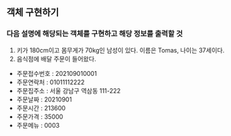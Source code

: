 ## 객체 구현하기

### 다음 설명에 해당되는 객체를 구현하고 해당 정보를 출력할 것

1. 키가 180cm이고 몸무게가 70kg인 남성이 있다. 이름은 Tomas, 나이는 37세이다.
2. 음식점에 배달 주문이 들어왔다.
- 주문접수번호 : 202109010001
- 주문연락처 : 01011112222
- 주문집주소 : 서울 강남구 역삼동 111-222
- 주문날짜 : 20210901
- 주문시간 : 213600
- 주문가격 : 35000
- 주문메뉴 : 0003